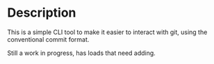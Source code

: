 # Description

This is a simple CLI tool to make it easier to interact with git, using the conventional commit format.

Still a work in progress, has loads that need adding.